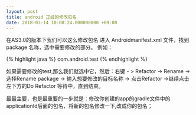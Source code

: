 ```yaml
---
layout: post
title: android 正经的修改包名
date: 2018-03-14 10:08:24.000000000 +09:00
---
```


在AS3.0的版本下我们可以这么修改包名
进入 Androidmanifest.xml 文件，找到 package 名称，选中需要修改的部分。
例如：

{% highlight java %}
com.android.test 
{% endhighlight %}

如果需要修改的test,那么我们就选中它，然后：右键 - > Refactor -> Rename -> 选择Rename package -> 输入想要修改的目标名称 -> 点击Refactor ->继续点击左下方的Do Refactor 等待中，直到结束。

最最主要，也是最重要的一步就是：修改你创建的app的gradle文件中的applicationId后面的包名，将新的包名修改一下,改成你的包名；

